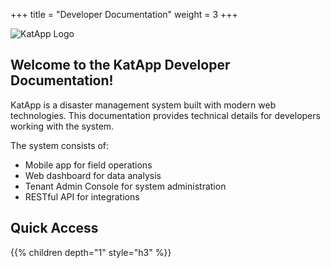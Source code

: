 +++
title = "Developer Documentation"
weight = 3
+++

![KatApp Logo](/katapp-logo-name.png)

## Welcome to the KatApp Developer Documentation!

KatApp is a disaster management system built with modern web technologies. This documentation provides technical details for developers working with the system.

The system consists of:
- Mobile app for field operations
- Web dashboard for data analysis
- Tenant Admin Console for system administration
- RESTful API for integrations

## Quick Access

{{% children depth="1" style="h3" %}}
